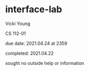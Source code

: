 # interface-lab

Vicki Young

CS 112-01

due date: 2021.04.24 at 2359

completed: 2021.04.22

sought no outside help or information

